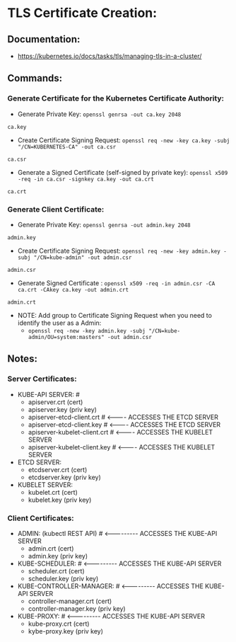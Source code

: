 # TLS Certificate Creation:
## Documentation:
- https://kubernetes.io/docs/tasks/tls/managing-tls-in-a-cluster/

## Commands:

### Generate Certificate for the Kubernetes Certificate Authority:
- Generate Private Key: `openssl genrsa -out ca.key 2048`
```
ca.key
```
- Create Certificate Signing Request: `openssl req -new -key ca.key -subj "/CN=KUBERNETES-CA" -out ca.csr`
```
ca.csr
```
- Generate a Signed Certificate (self-signed by private key): `openssl x509 -req -in ca.csr -signkey ca.key -out ca.crt`
```
ca.crt
```

### Generate Client Certificate:
- Generate Private Key: `openssl genrsa -out admin.key 2048`
```
admin.key
```
- Create Certificate Signing Request: `openssl req -new -key admin.key -subj "/CN=kube-admin" -out admin.csr`
```
admin.csr
```
- Generate Signed Certificate : `openssl x509 -req -in admin.csr -CA ca.crt -CAkey ca.key -out admin.crt`
```
admin.crt
```
- NOTE: Add group to Certificate Signing Request when you need to identify the user as a Admin:
  - `openssl req -new -key admin.key -subj "/CN=kube-admin/OU=system:masters" -out admin.csr`






## Notes:

### Server Certificates:
- KUBE-API SERVER: #
  - apiserver.crt (cert)
  - apiserver.key (priv key)
  - apiserver-etcd-client.crt    # <---- ACCESSES THE ETCD SERVER
  - apiserver-etcd-client.key    # <---- ACCESSES THE ETCD SERVER
  - apiserver-kubelet-client.crt # <---- ACCESSES THE KUBELET SERVER
  - apiserver-kubelet-client.key # <---- ACCESSES THE KUBELET SERVER
- ETCD SERVER:
  - etcdserver.crt (cert)
  - etcdserver.key (priv key)
- KUBELET SERVER:
  - kubelet.crt (cert)
  - kubelet.key (priv key)
### Client Certificates:
- ADMIN: (kubectl REST API) # <--------- ACCESSES THE KUBE-API SERVER
  - admin.crt (cert)
  - admin.key (priv key)
- KUBE-SCHEDULER:           # <--------- ACCESSES THE KUBE-API SERVER
  - scheduler.crt (cert)
  - scheduler.key (priv key)
- KUBE-CONTROLLER-MANAGER:  # <--------- ACCESSES THE KUBE-API SERVER
  - controller-manager.crt (cert)
  - controller-manager.key (priv key)
- KUBE-PROXY:               # <--------- ACCESSES THE KUBE-API SERVER
  - kube-proxy.crt (cert)
  - kybe-proxy.key (priv key)
